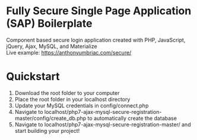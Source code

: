 # Fully Secure Single Page Application (SAP) Boilerplate
Component based secure login application created with PHP, JavaScript, jQuery, Ajax, MySQL, and Materialize<br />
Live example: https://anthonyumbriac.com/secure/

# Quickstart
1) Download the root folder to your computer
2) Place the root folder in your localhost directory
3) Update your MySQL credentials in config/connect.php
4) Navigate to localhost/php7-ajax-mysql-secure-registration-master/config/create_db.php to automatically create the database
5) Navigate to localhost/php7-ajax-mysql-secure-registration-master/ and start building your project!
